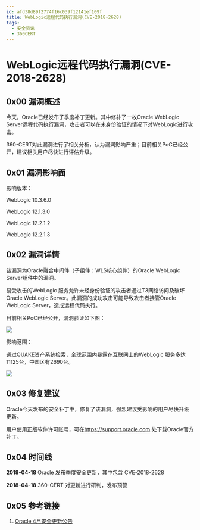 ```yaml
---
id: afd38d89f2774f16c039f12141ef109f
title: WebLogic远程代码执行漏洞(CVE-2018-2628)
tags: 
  - 安全资讯
  - 360CERT
---
```


# WebLogic远程代码执行漏洞(CVE-2018-2628)

0x00 漏洞概述
---------


今天，Oracle已经发布了季度补丁更新。其中修补了一枚Oracle WebLogic Server远程代码执行漏洞，攻击者可以在未身份验证的情况下对WebLogic进行攻击。


360-CERT对此漏洞进行了相关分析，认为漏洞影响严重；目前相关PoC已经公开，建议相关用户尽快进行评估升级。


0x01 漏洞影响面
----------


影响版本：


WebLogic 10.3.6.0


WebLogic 12.1.3.0


WebLogic 12.2.1.2


WebLogic 12.2.1.3


0x02 漏洞详情
---------


该漏洞为Oracle融合中间件（子组件：WLS核心组件）的Oracle WebLogic Server组件中的漏洞。


易受攻击的WebLogic 服务允许未经身份验证的攻击者通过T3网络访问及破坏Oracle WebLogic Server。此漏洞的成功攻击可能导致攻击者接管Oracle WebLogic Server，造成远程代码执行。


目前相关PoC已经公开，漏洞验证如下图：


 ![](https://p403.ssl.qhimgs4.com/t01174f04e9d9d58aad.jpeg) 


影响范围：


通过QUAKE资产系统检索，全球范围内暴露在互联网上的WebLogic 服务多达11125台，中国区有2690台。


 ![](https://p403.ssl.qhimgs4.com/t01085c31006bb42ad0.png) 


0x03 修复建议
---------


Oracle今天发布的安全补丁中，修复了该漏洞，强烈建议受影响的用户尽快升级更新。


用户使用正版软件许可账号，可在<https://support.oracle.com> 处下载Oracle官方补丁。


0x04 时间线
--------


**2018-04-18** Oracle 发布季度安全更新，其中包含 CVE-2018-2628


**2018-04-18** 360-CERT 对更新进行研判，发布预警


0x05 参考链接
---------


1. [Oracle 4月安全更新公告](http://www.oracle.com/technetwork/security-advisory/cpuapr2018-3678067.html)


